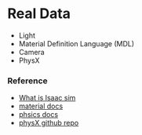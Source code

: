 # Real Data
* Light
* Material Definition Language (MDL)
* Camera
* PhysX

### Reference
- [What is Isaac sim](https://docs.omniverse.nvidia.com/isaacsim/latest/index.html)
- [material docs](https://docs.omniverse.nvidia.com/materials-and-rendering/latest/materials.html)
- [phsics docs](https://docs.omniverse.nvidia.com/extensions/latest/ext_physics.html)
- [physX github repo](https://github.com/NVIDIA-Omniverse/PhysX)